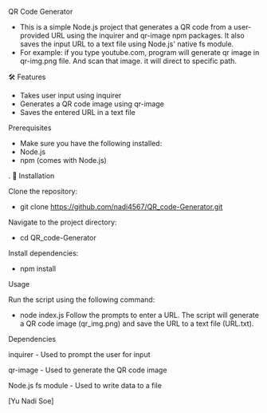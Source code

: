 QR Code Generator

  - This is a simple Node.js project that generates a QR code from a user-provided URL using the inquirer and qr-image npm packages. It also saves the input URL to a text file using Node.js' native fs module.
- For example: if you type youtube.com, program will generate qr image in qr-img.png file. And scan that image. it will direct to specific path.

🛠 Features
- Takes user input using inquirer
- Generates a QR code image using qr-image
- Saves the entered URL in a text file

Prerequisites
- Make sure you have the following installed:
- Node.js
- npm (comes with Node.js)

.
📂 Installation

Clone the repository:
- git clone https://github.com/nadi4567/QR_code-Generator.git

Navigate to the project directory:
- cd QR_code-Generator
  
Install dependencies:
- npm install

Usage

Run the script using the following command:
- node index.js
Follow the prompts to enter a URL. The script will generate a QR code image (qr_img.png) and save the URL to a text file (URL.txt).

Dependencies

inquirer - Used to prompt the user for input

qr-image - Used to generate the QR code image

Node.js fs module - Used to write data to a file


[Yu Nadi Soe]



